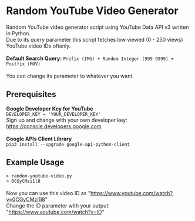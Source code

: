 # Random YouTube Video Generator
Random YouTube video generator script using YouTube Data API v3 written in Python. <br />
Due to its query parameter this script fetches low viewed (0 - 250 views) YouTube video IDs oftenly. <br /><br />
**Default Search Query:** `Prefix (IMG) + Random Integer (999-9999) + Postfix (MOV)` <br /><br />
You can change its parameter to whatever you want. <br />

## Prerequisites
**Google Developer Key for YouTube** <br />
`DEVELOPER_KEY = 'YOUR_DEVELOPER_KEY'` <br />
Sign up and change with your own developer key: https://console.developers.google.com <br /><br />
**Google APIs Client Library** <br />
`pip3 install --upgrade google-api-python-client`

## Example Usage
`> random-youtube-video.py` <br />
`> 0CGyCMzi1l8` <br /><br />
Now you can use this video ID as "https://www.youtube.com/watch?v=0CGyCMzi1l8" <br />
Change the ID parameter with your output: "https://www.youtube.com/watch?v=ID" <br /> 
